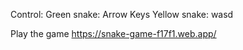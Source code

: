 Control:
  Green snake: Arrow Keys
  Yellow snake: wasd


Play the game https://snake-game-f17f1.web.app/
